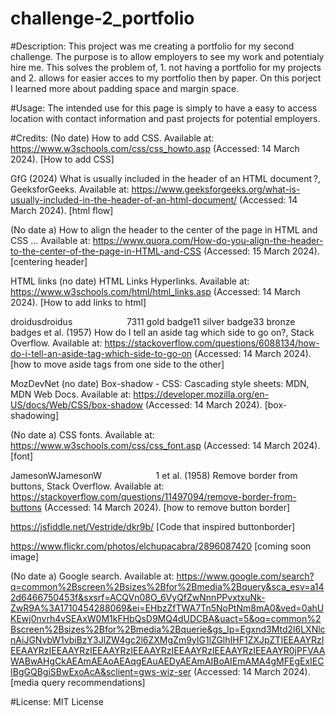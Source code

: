 # challenge-2_portfolio

#Description:
This project was me creating a portfolio for my second challenge. The purpose is to allow employers to see my work and potentialy hire me. This solves the problem of, 1. not having a portfolio for my projects and 2. allows for easier acces to my portfolio then by paper. On this porject I learned more about padding space and margin space.

#Usage:
The intended use for this page is simply to have a easy to access location with contact information and past projects for potential employers.

#Credits:
(No date) How to add CSS. Available at: https://www.w3schools.com/css/css_howto.asp (Accessed: 14 March 2024).  [How to add CSS]

GfG (2024) What is usually included in the header of an HTML document ?, GeeksforGeeks. Available at: https://www.geeksforgeeks.org/what-is-usually-included-in-the-header-of-an-html-document/ (Accessed: 14 March 2024).   [html flow]

(No date a) How to align the header to the center of the page in HTML and CSS ... Available at: https://www.quora.com/How-do-you-align-the-header-to-the-center-of-the-page-in-HTML-and-CSS (Accessed: 15 March 2024).  [centering header]

HTML links (no date) HTML Links Hyperlinks. Available at: https://www.w3schools.com/html/html_links.asp (Accessed: 14 March 2024).  [How to add links to html]

droidusdroidus                      7311 gold badge11 silver badge33 bronze badges et al. (1957) How do I tell an aside tag which side to go on?, Stack Overflow. Available at: https://stackoverflow.com/questions/6088134/how-do-i-tell-an-aside-tag-which-side-to-go-on (Accessed: 14 March 2024).  [how to move aside tags from one side to the other]

MozDevNet (no date) Box-shadow - CSS: Cascading style sheets: MDN, MDN Web Docs. Available at: https://developer.mozilla.org/en-US/docs/Web/CSS/box-shadow (Accessed: 14 March 2024).   [box-shadowing]

(No date a) CSS fonts. Available at: https://www.w3schools.com/css/css_font.asp (Accessed: 14 March 2024).    [font]

JamesonWJamesonW                      1 et al. (1958) Remove border from buttons, Stack Overflow. Available at: https://stackoverflow.com/questions/11497094/remove-border-from-buttons (Accessed: 14 March 2024).    [how to remove button border]

https://jsfiddle.net/Vestride/dkr9b/    [Code that inspired buttonborder]

https://www.flickr.com/photos/elchupacabra/2896087420   [coming soon image]

(No date a) Google search. Available at: https://www.google.com/search?q=common%2Bscreen%2Bsizes%2Bfor%2Bmedia%2Bquery&sca_esv=a142d6466750453f&sxsrf=ACQVn08O_6VyQfZwNnnPPvxtxuNk-ZwR9A%3A1710454288069&ei=EHbzZfTWA7Tn5NoPtNm8mA0&ved=0ahUKEwj0nvrh4vSEAxW0M1kFHbQsD9MQ4dUDCBA&uact=5&oq=common%2Bscreen%2Bsizes%2Bfor%2Bmedia%2Bquerie&gs_lp=Egxnd3Mtd2l6LXNlcnAiJGNvbW1vbiBzY3JlZW4gc2l6ZXMgZm9yIG1lZGlhIHF1ZXJpZTIEEAAYRzIEEAAYRzIEEAAYRzIEEAAYRzIEEAAYRzIEEAAYRzIEEAAYRzIEEAAYR0jPFVAAWABwAHgCkAEAmAEAoAEAqgEAuAEDyAEAmAIBoAIEmAMA4gMFEgExIECIBgGQBgiSBwExoAcA&sclient=gws-wiz-ser (Accessed: 14 March 2024).     [media query recommendations]

#License:
MIT License
